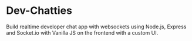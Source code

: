 # Dev-Chatties
Build realtime developer chat app with websockets using Node.js, Express and Socket.io with Vanilla JS on the frontend with a custom UI.
